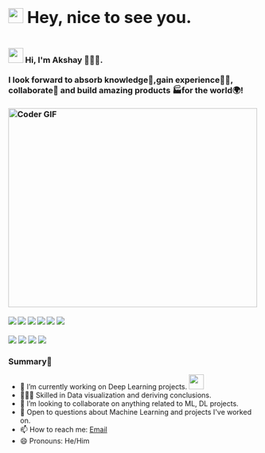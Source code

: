 <h3 align="left">
 <abc>
  <h1><img src="https://emojis.slackmojis.com/emojis/images/1500425901/2646/allo-happy.gif?1500425901" width="30"/> Hey, nice to see you.</h1>
  <br><img src="https://emojis.slackmojis.com/emojis/images/1572027885/6950/blob_wave.png?1572027885" width="30"/> Hi, I'm Akshay 👨🏻‍💻.<br>
  <br> I look forward to absorb knowledge🧠,gain experience👨‍🏭, collaborate🤝 and build amazing products 🏭for the world🌍! <br>
  <br>
    <img src="https://media.giphy.com/media/SWoSkN6DxTszqIKEqv/giphy.gif" alt="Coder GIF" width="500" height="400">
 </abc>
</h3> 

   ####      ![](https://img.shields.io/badge/Web%20Development-%3C%2F%3E-blueviolet) ![](https://img.shields.io/badge/JavaScript-%3C%2F%3E-yellow) ![](https://img.shields.io/badge/Python-%7C-0%2C%2022%2C%20100) ![](https://img.shields.io/badge/C++-%7C-yellowgreen) ![](https://img.shields.io/badge/Google%20Cloud-%7C-orange) ![](https://img.shields.io/badge/Azure-%7C-blue)
   ![](https://img.shields.io/badge/Machine%20Learning-%3C%2F%3E-blueviolet) ![](https://img.shields.io/badge/Core%20Java-%3C%2F%3E-yellow)  ![](https://img.shields.io/badge/SQL-%7C-orange) ![](https://img.shields.io/badge/Cloud%20Developer-%7C-blue)



 





### Summary👋
- 🔭 I’m currently working on Deep Learning projects. <img src="https://media.giphy.com/media/WUlplcMpOCEmTGBtBW/giphy.gif" width="30">
- 👨🏼‍💻 Skilled in Data visualization and deriving conclusions.
- 👯 I’m looking to collaborate on anything related to ML, DL projects.
- 💬 Open to questions about Machine Learning and projects I've worked on.
- 📫 How to reach me:  [Email](mailto:toakshayon@gmail.com)
- 😄 Pronouns: He/Him



